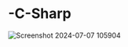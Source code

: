 # -C-Sharp

![Screenshot 2024-07-07 105904](https://github.com/Pirlin/-C-Sharp/assets/145796419/05150fee-f6f1-4f45-953e-c217025381f2)
